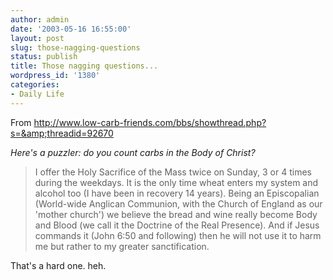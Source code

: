 ```yaml
---
author: admin
date: '2003-05-16 16:55:00'
layout: post
slug: those-nagging-questions
status: publish
title: Those nagging questions...
wordpress_id: '1380'
categories:
- Daily Life
---
```

From <a href="http://www.low-carb-friends.com/bbs/showthread.php?s=&amp;threadid=92670">http://www.low-carb-friends.com/bbs/showthread.php?s=&amp;threadid=92670</a>

<i>Here&apos;s a puzzler: do you count carbs in the Body of Christ?</i> <blockquote>I offer the Holy Sacrifice of the Mass twice on Sunday, 3 or 4 times during the weekdays. It is the only time wheat enters my system and alcohol too (I have been in recovery 14 years). Being an Episcopalian (World-wide Anglican Communion, with the Church of England as our &apos;mother church&apos;) we believe the bread and wine really become Body and Blood (we call it the Doctrine of the Real Presence). And if Jesus commands it (John 6:50 and following) then he will not use it to harm me but rather to my greater sanctification. </blockquote>

That&apos;s a hard one. heh.
